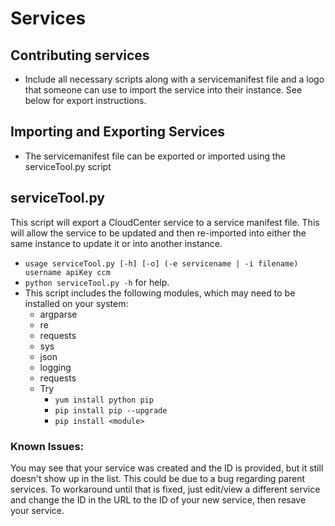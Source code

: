 # Services

## Contributing services
- Include all necessary scripts along with a servicemanifest file and a logo that someone can use to import the service into their instance. See below for export instructions.

## Importing and Exporting Services
- The servicemanifest file can be exported or imported using the serviceTool.py script

## serviceTool.py
This script will export a CloudCenter service to a service manifest file. This will allow the service to be updated and then re-imported
into either the same instance to update it or into another instance.

- `usage serviceTool.py [-h] [-o] (-e servicename | -i filename) username apiKey ccm`
- `python serviceTool.py -h` for help.
- This script includes the following modules, which may need to be installed on your system:
  - argparse
  - re
  - requests
  - sys
  - json
  - logging
  - requests
  - Try
    - `yum install python pip`
    - `pip install pip --upgrade`
    - `pip install <module>`

### Known Issues:
You may see that your service was created and the ID is provided,
but it still doesn't show up in the list. This could be due to a bug
regarding parent services. To workaround until that is fixed,
just edit/view a different service and change the ID in the URL
to the ID of your new service, then resave your service.